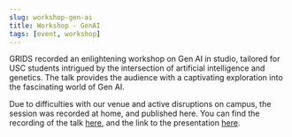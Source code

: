 ```yaml
---
slug: workshop-gen-ai
title: Workshop - GenAI
tags: [event, workshop]
---
```


GRIDS recorded an enlightening workshop on Gen AI in studio, tailored for USC students intrigued by the intersection of artificial intelligence and genetics. The talk provides the audience with a captivating exploration into the fascinating world of Gen AI.

Due to difficulties with our venue and active disruptions on campus, the session was recorded at home, and published here. You can find the recording of the talk [here](https://drive.google.com/file/d/14GXYPdq1J1ozH_QvMRkQhS0PSV4toHF6/view?usp=drive_link), and the link to the presentation [here](https://docs.google.com/presentation/d/1Ndo1gYsecnCUWEAoF17i7uICUb5OSU6E/edit?usp=drive_link&ouid=104521365397540463086&rtpof=true&sd=true).